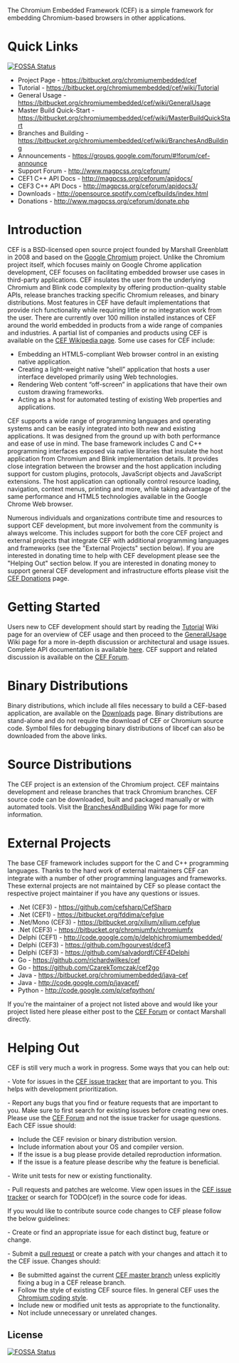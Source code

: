 The Chromium Embedded Framework (CEF) is a simple framework for embedding Chromium-based browsers in other applications.

# Quick Links
[![FOSSA Status](https://app.fossa.io/api/projects/git%2Bgithub.com%2Fmichaelcoyote%2Fcef.svg?type=shield)](https://app.fossa.io/projects/git%2Bgithub.com%2Fmichaelcoyote%2Fcef?ref=badge_shield)


* Project Page - https://bitbucket.org/chromiumembedded/cef
* Tutorial - https://bitbucket.org/chromiumembedded/cef/wiki/Tutorial
* General Usage - https://bitbucket.org/chromiumembedded/cef/wiki/GeneralUsage
* Master Build Quick-Start - https://bitbucket.org/chromiumembedded/cef/wiki/MasterBuildQuickStart
* Branches and Building - https://bitbucket.org/chromiumembedded/cef/wiki/BranchesAndBuilding
* Announcements - https://groups.google.com/forum/#!forum/cef-announce
* Support Forum - http://www.magpcss.org/ceforum/
* CEF1 C++ API Docs - http://magpcss.org/ceforum/apidocs/
* CEF3 C++ API Docs - http://magpcss.org/ceforum/apidocs3/
* Downloads - http://opensource.spotify.com/cefbuilds/index.html
* Donations - http://www.magpcss.org/ceforum/donate.php

# Introduction

CEF is a BSD-licensed open source project founded by Marshall Greenblatt in 2008 and based on the [Google Chromium](http://www.chromium.org/Home) project. Unlike the Chromium project itself, which focuses mainly on Google Chrome application development, CEF focuses on facilitating embedded browser use cases in third-party applications. CEF insulates the user from the underlying Chromium and Blink code complexity by offering production-quality stable APIs, release branches tracking specific Chromium releases, and binary distributions. Most features in CEF have default implementations that provide rich functionality while requiring little or no integration work from the user. There are currently over 100 million installed instances of CEF around the world embedded in products from a wide range of companies and industries. A partial list of companies and products using CEF is available on the [CEF Wikipedia page](http://en.wikipedia.org/wiki/Chromium_Embedded_Framework#Applications_using_CEF). Some use cases for CEF include:

* Embedding an HTML5-compliant Web browser control in an existing native application.
* Creating a light-weight native “shell” application that hosts a user interface developed primarily using Web technologies.
* Rendering Web content “off-screen” in applications that have their own custom drawing frameworks.
* Acting as a host for automated testing of existing Web properties and applications.

CEF supports a wide range of programming languages and operating systems and can be easily integrated into both new and existing applications. It was designed from the ground up with both performance and ease of use in mind. The base framework includes C and C++ programming interfaces exposed via native libraries that insulate the host application from Chromium and Blink implementation details. It provides close integration between the browser and the host application including support for custom plugins, protocols, JavaScript objects and JavaScript extensions. The host application can optionally control resource loading, navigation, context menus, printing and more, while taking advantage of the same performance and HTML5 technologies available in the Google Chrome Web browser.

Numerous individuals and organizations contribute time and resources to support CEF development, but more involvement from the community is always welcome. This includes support for both the core CEF project and external projects that integrate CEF with additional programming languages and frameworks (see the "External Projects" section below). If you are interested in donating time to help with CEF development please see the "Helping Out" section below. If you are interested in donating money to support general CEF development and infrastructure efforts please visit the [CEF Donations](http://www.magpcss.org/ceforum/donate.php) page.

# Getting Started

Users new to CEF development should start by reading the [Tutorial](https://bitbucket.org/chromiumembedded/cef/wiki/Tutorial) Wiki page for an overview of CEF usage and then proceed to the [GeneralUsage](https://bitbucket.org/chromiumembedded/cef/wiki/GeneralUsage) Wiki page for a more in-depth discussion or architectural and usage issues. Complete API documentation is available [here](http://magpcss.org/ceforum/apidocs3/). CEF support and related discussion is available on the [CEF Forum](http://www.magpcss.org/ceforum/).

# Binary Distributions

Binary distributions, which include all files necessary to build a CEF-based application, are available on the [Downloads](http://opensource.spotify.com/cefbuilds/index.html) page. Binary distributions are stand-alone and do not require the download of CEF or Chromium source code. Symbol files for debugging binary distributions of libcef can also be downloaded from the above links.

# Source Distributions

The CEF project is an extension of the Chromium project. CEF maintains development and release branches that track Chromium branches. CEF source code can be downloaded, built and packaged manually or with automated tools. Visit the [BranchesAndBuilding](https://bitbucket.org/chromiumembedded/cef/wiki/BranchesAndBuilding) Wiki page for more information.

# External Projects

The base CEF framework includes support for the C and C++ programming languages. Thanks to the hard work of external maintainers CEF can integrate with a number of other programming languages and frameworks. These external projects are not maintained by CEF so please contact the respective project maintainer if you have any questions or issues.

* .Net (CEF3) - https://github.com/cefsharp/CefSharp
* .Net (CEF1) - https://bitbucket.org/fddima/cefglue
* .Net/Mono (CEF3) - https://bitbucket.org/xilium/xilium.cefglue
* .Net (CEF3) - https://bitbucket.org/chromiumfx/chromiumfx
* Delphi (CEF1) - http://code.google.com/p/delphichromiumembedded/
* Delphi (CEF3) - https://github.com/hgourvest/dcef3
* Delphi (CEF3) - https://github.com/salvadordf/CEF4Delphi
* Go - https://github.com/richardwilkes/cef
* Go - https://github.com/CzarekTomczak/cef2go
* Java - https://bitbucket.org/chromiumembedded/java-cef
* Java - http://code.google.com/p/javacef/
* Python - http://code.google.com/p/cefpython/

If you're the maintainer of a project not listed above and would like your project listed here please either post to the [CEF Forum](http://www.magpcss.org/ceforum/) or contact Marshall directly.

# Helping Out

CEF is still very much a work in progress. Some ways that you can help out:

\- Vote for issues in the [CEF issue tracker](https://bitbucket.org/chromiumembedded/cef/issues?status=new&status=open) that are important to you. This helps with development prioritization.

\- Report any bugs that you find or feature requests that are important to you. Make sure to first search for existing issues before creating new ones. Please use the [CEF Forum](http://magpcss.org/ceforum) and not the issue tracker for usage questions. Each CEF issue should:

* Include the CEF revision or binary distribution version.
* Include information about your OS and compiler version.
* If the issue is a bug please provide detailed reproduction information.
* If the issue is a feature please describe why the feature is beneficial.

\- Write unit tests for new or existing functionality.

\- Pull requests and patches are welcome. View open issues in the [CEF issue tracker](https://bitbucket.org/chromiumembedded/cef/issues?status=new&status=open) or search for TODO(cef) in the source code for ideas.

If you would like to contribute source code changes to CEF please follow the below guidelines:

\- Create or find an appropriate issue for each distinct bug, feature or change. 

\- Submit a [pull request](https://bitbucket.org/chromiumembedded/cef/wiki/ContributingWithGit) or create a patch with your changes and attach it to the CEF issue. Changes should:

* Be submitted against the current [CEF master branch](https://bitbucket.org/chromiumembedded/cef/src/?at=master) unless explicitly fixing a bug in a CEF release branch.
* Follow the style of existing CEF source files. In general CEF uses the [Chromium coding style](http://www.chromium.org/developers/coding-style).
* Include new or modified unit tests as appropriate to the functionality.
* Not include unnecessary or unrelated changes.


## License
[![FOSSA Status](https://app.fossa.io/api/projects/git%2Bgithub.com%2Fmichaelcoyote%2Fcef.svg?type=large)](https://app.fossa.io/projects/git%2Bgithub.com%2Fmichaelcoyote%2Fcef?ref=badge_large)